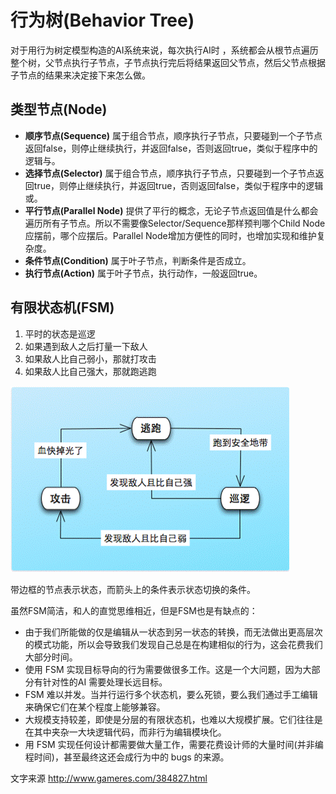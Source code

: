 # 行为树(Behavior Tree)

对于用行为树定模型构造的AI系统来说，每次执行AI时 ，系统都会从根节点遍历整个树，父节点执行子节点，子节点执行完后将结果返回父节点，然后父节点根据子节点的结果来决定接下来怎么做。

## 类型节点(Node)

- **顺序节点(Sequence)** 属于组合节点，顺序执行子节点，只要碰到一个子节点返回false，则停止继续执行，并返回false，否则返回true，类似于程序中的逻辑与。
- **选择节点(Selector)** 属于组合节点，顺序执行子节点，只要碰到一个子节点返回true，则停止继续执行，并返回true，否则返回false，类似于程序中的逻辑或。
- **平行节点(Parallel Node)** 提供了平行的概念，无论子节点返回值是什么都会遍历所有子节点。所以不需要像Selector/Sequence那样预判哪个Child Node应摆前，哪个应摆后。Parallel Node增加方便性的同时，也增加实现和维护复杂度。
- **条件节点(Condition)** 属于叶子节点，判断条件是否成立。
- **执行节点(Action)** 属于叶子节点，执行动作，一般返回true。


## 有限状态机(FSM)

1. 平时的状态是巡逻
2. 如果遇到敌人之后打量一下敌人
3. 如果敌人比自己弱小，那就打攻击
4. 如果敌人比自己强大，那就跑逃跑

![FSM](/fsm.png "有限状态机")

带边框的节点表示状态，而箭头上的条件表示状态切换的条件。

虽然FSM简洁，和人的直觉思维相近，但是FSM也是有缺点的：
- 由于我们所能做的仅是编辑从一状态到另一状态的转换，而无法做出更高层次的模式功能，所以会导致我们发现自己总是在构建相似的行为，这会花费我们大部分时间。
- 使用 FSM 实现目标导向的行为需要做很多工作。这是一个大问题，因为大部分有针对性的AI 需要处理长远目标。
- FSM 难以并发。当并行运行多个状态机，要么死锁，要么我们通过手工编辑来确保它们在某个程度上能够兼容。
- 大规模支持较差，即使是分层的有限状态机，也难以大规模扩展。它们往往是在其中夹杂一大块逻辑代码，而非行为编辑模块化。
- 用 FSM 实现任何设计都需要做大量工作，需要花费设计师的大量时间(并非编程时间)，甚至最终这还会成行为中的 bugs 的来源。


文字来源 http://www.gameres.com/384827.html